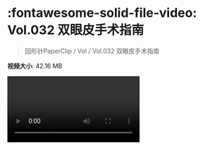 # :fontawesome-solid-file-video: Vol.032 双眼皮手术指南

> 回形针PaperClip / Vol / Vol.032 双眼皮手术指南

**视频大小**: 42.16 MB

<div class="video"><video src="https://file.hsyhx.top/archive/PaperClip/Vol/032.mp4" controls preload>🤔 您的浏览器不支持 video 标签</video></div>